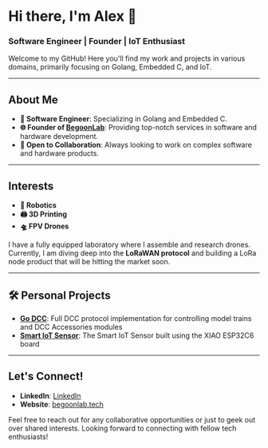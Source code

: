 # Hi there, I'm Alex 👋

### Software Engineer | Founder | IoT Enthusiast

Welcome to my GitHub! Here you'll find my work and projects in various domains, primarily focusing on Golang, Embedded C, and IoT.

---

## About Me

- **🔧 Software Engineer**: Specializing in Golang and Embedded C.
- **🌐 Founder of [BegoonLab](https://begoonlab.tech/en/services/)**: Providing top-notch services in software and hardware development.
- **🤝 Open to Collaboration**: Always looking to work on complex software and hardware products.

---

## Interests

- **🤖 Robotics**
- **🖨️ 3D Printing**
- **🛸 FPV Drones**

I have a fully equipped laboratory where I assemble and research drones. Currently, I am diving deep into the **LoRaWAN protocol** and building a LoRa node product that will be hitting the market soon.

---

## 🛠️ Personal Projects
- **[Go DCC](https://github.com/BegoonLab/go-dcc)**: Full DCC protocol implementation for controlling model trains and DCC Accessories modules
- **[Smart IoT Sensor](https://github.com/BegoonLab/xiao-esp32c6-wifi-sensor)**: The Smart IoT Sensor built using the XIAO ESP32C6 board
  
---

## Let's Connect!

- **LinkedIn**: [LinkedIn](https://www.linkedin.com/in/alexander-begoon/)
- **Website**: [begoonlab.tech](https://begoonlab.tech/en/)

Feel free to reach out for any collaborative opportunities or just to geek out over shared interests. Looking forward to connecting with fellow tech enthusiasts!
